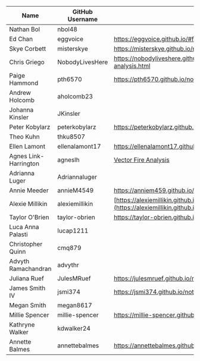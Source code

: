| Name | GitHub Username | Portfolio URL |
| ---- | --------------- | ------------- |
| Nathan Bol | nbol48 |  |
| Ed Chan | eggvoice | https://eggvoice.github.io/#fire-density-in-california-watersheds |
| Skye Corbett | misterskye | https://misterskye.github.io/notebooks/vector_fire_analysis.html  |
| Chris Griego | NobodyLivesHere | https://nobodyliveshere.github.io/Projects/Climatezone-wildfire-vector-analysis.html |
| Paige Hammond | pth6570 | https://pth6570.github.io/notebooks/wildfires_by_huc4.html |
| Andrew Holcomb | aholcomb23 |  |
| Johanna Kinsler | JKinsler |  |
| Peter Kobylarz | peterkobylarz | https://peterkobylarz.github.io/projects/ca_fires.html |
| Theo Kuhn | thku8507 |  |
| Ellen Lamont | ellenalamont17| https://ellenalamont17.github.io/notebook/nbd_fire_naa.html |
| Agnes Link-Harrington | agneslh | [Vector Fire Analysis](https://agneslh.github.io/Notebooks/wildfire_huc.html)|
| Adrianna Luger | Adriannaluger |  |
| Annie Meeder | annieM4549 | https://anniem459.github.io/anniemeeder.github.io/Notebooks/wildfire.html |
| Alexie Millikin | alexiemillikin | [https://alexiemillikin.github.io/4-wildfire.html](https://alexiemillikin.github.io/4-wildfire.html) |
| Taylor O'Brien | taylor-obrien | https://taylor-obrien.github.io/notebooks/fireboundaries-vector.html |
| Luca Anna Palasti | lucap1211 |  |
| Christopher Quinn | cmq879 |  |
| Advyth Ramachandran | advythr |  |
| Juliana Ruef | JulesMRuef |https://julesmruef.github.io/notebooks/wildfire_wrt_states2.html.zip|
| James Smith IV | jsmi374 | https://jsmi374.github.io/notebooks/US_Wildfire_huc_4_29Years.html |
| Megan Smith | megan8617 |  |
| Millie Spencer | millie-spencer | 	https://millie-spencer.github.io/notebooks/wildfire-state-analysis.html | 
| Kathryne Walker | kdwalker24 |  |
| Annette Balmes | annettebalmes | https://annettebalmes.github.io/general/2023/10/17/wildfire-analysis/ |
